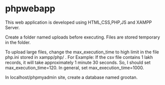 # phpwebapp

This web application is developed using HTML,CSS,PHP,JS and XAMPP Server.

Create a folder named uploads before executing.
Files are stored temporary in the folder.

To upload large files, change the max_execution_time to high limit in the file php.ini stored in xampp/php/ .
For Example: If the csv file contains 1 lakh records, it will take approximately 1 minute 30 seconds.  So, I should set max_execution_time=120. 
In general, set max_execution_time=1000.

In localhost/phpmyadmin site, create a database named grootan.
